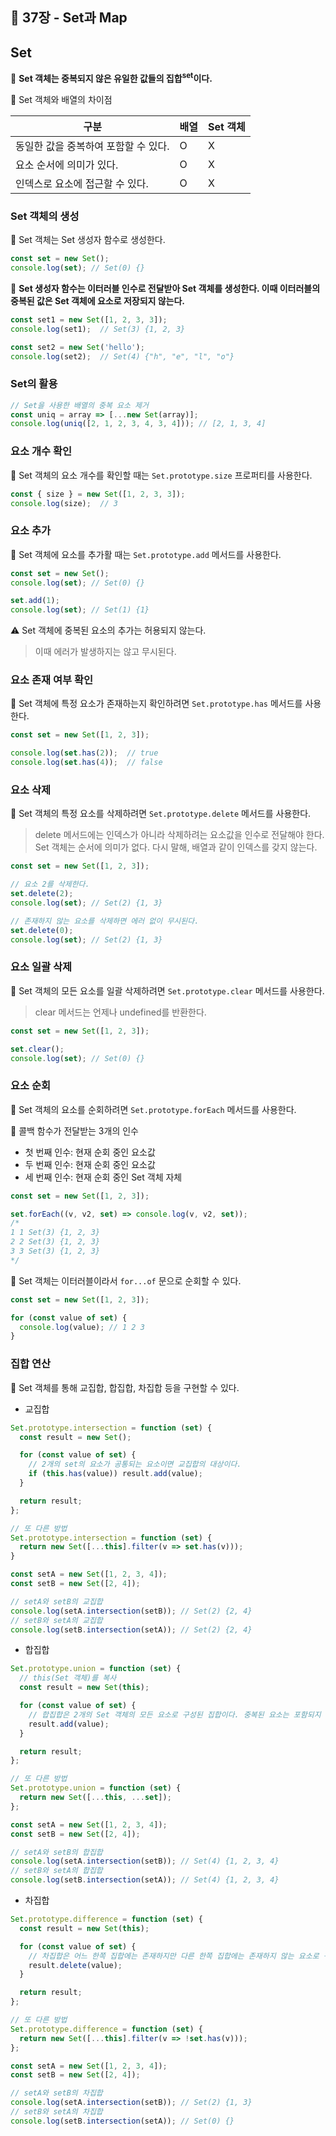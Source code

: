 ## 🔖 37장 - Set과 Map

## Set

📌 **Set 객체는 중복되지 않은 유일한 값들의 집합<sup>set</sup>이다.**

📎 Set 객체와 배열의 차이점

| 구분 | 배열 | Set 객체 |
| --- | --- | --- |
| 동일한 값을 중복하여 포함할 수 있다. | O | X |
| 요소 순서에 의미가 있다. | O | X |
| 인덱스로 요소에 접근할 수 있다. | O | X |

### Set 객체의 생성

📌 Set 객체는 Set 생성자 함수로 생성한다.

```javascript
const set = new Set();
console.log(set); // Set(0) {}
```

📌 **Set 생성자 함수는 이터러블 인수로 전달받아 Set 객체를 생성한다. 이때 이터러블의 중복된 값은 Set 객체에 요소로 저장되지 않는다.**

```javascript
const set1 = new Set([1, 2, 3, 3]);
console.log(set1);  // Set(3) {1, 2, 3}

const set2 = new Set('hello');
console.log(set2);  // Set(4) {"h", "e", "l", "o"}
```

### Set의 활용

```javascript
// Set을 사용한 배열의 중복 요소 제거
const uniq = array => [...new Set(array)];
console.log(uniq([2, 1, 2, 3, 4, 3, 4])); // [2, 1, 3, 4]
```

### 요소 개수 확인

📌 Set 객체의 요소 개수를 확인할 때는 `Set.prototype.size` 프로퍼티를 사용한다.

```javascript
const { size } = new Set([1, 2, 3, 3]);
console.log(size);  // 3
```

### 요소 추가

📌 Set 객체에 요소를 추가활 때는 `Set.prototype.add` 메서드를 사용한다.

```javascript
const set = new Set();
console.log(set); // Set(0) {}

set.add(1);
console.log(set); // Set(1) {1}
```

⚠️ Set 객체에 중복된 요소의 추가는 허용되지 않는다.

> 이때 에러가 발생하지는 않고 무시된다.

### 요소 존재 여부 확인

📌 Set 객체에 특정 요소가 존재하는지 확인하려면 `Set.prototype.has` 메서드를 사용한다.

```javascript
const set = new Set([1, 2, 3]);

console.log(set.has(2));  // true
console.log(set.has(4));  // false
```

### 요소 삭제

📌 Set 객체의 특정 요소를 삭제하려면 `Set.prototype.delete` 메서드를 사용한다.

> delete 메서드에는 인덱스가 아니라 삭제하려는 요소값을 인수로 전달해야 한다.
> Set 객체는 순서에 의미가 없다. 다시 말해, 배열과 같이 인덱스를 갖지 않는다.

```javascript
const set = new Set([1, 2, 3]);

// 요소 2를 삭제한다.
set.delete(2);
console.log(set); // Set(2) {1, 3}

// 존재하지 않는 요소를 삭제하면 에러 없이 무시된다.
set.delete(0);
console.log(set); // Set(2) {1, 3}
```

### 요소 일괄 삭제

📌 Set 객체의 모든 요소를 일괄 삭제하려면 `Set.prototype.clear` 메서드를 사용한다.

> clear 메서드는 언제나 undefined를 반환한다.

```javascript
const set = new Set([1, 2, 3]);

set.clear();
console.log(set); // Set(0) {}
```

### 요소 순회

📌 Set 객체의 요소를 순회하려면 `Set.prototype.forEach` 메서드를 사용한다.

📎 콜백 함수가 전달받는 3개의 인수
- 첫 번째 인수: 현재 순회 중인 요소값
- 두 번째 인수: 현재 순회 중인 요소값
- 세 번째 인수: 현재 순회 중인 Set 객체 자체

```javascript
const set = new Set([1, 2, 3]);

set.forEach((v, v2, set) => console.log(v, v2, set));
/*
1 1 Set(3) {1, 2, 3}
2 2 Set(3) {1, 2, 3}
3 3 Set(3) {1, 2, 3}
*/
```

📌 Set 객체는 이터러블이라서 `for...of` 문으로 순회할 수 있다.

```javascript
const set = new Set([1, 2, 3]);

for (const value of set) {
  console.log(value); // 1 2 3
}
```

### 집합 연산

📌 Set 객체를 통해 교집합, 합집합, 차집합 등을 구현할 수 있다.

- 교집합

```javascript
Set.prototype.intersection = function (set) {
  const result = new Set();

  for (const value of set) {
    // 2개의 set의 요소가 공통되는 요소이면 교집합의 대상이다.
    if (this.has(value)) result.add(value);
  }

  return result;
};

// 또 다른 방법
Set.prototype.intersection = function (set) {
  return new Set([...this].filter(v => set.has(v)));
}

const setA = new Set([1, 2, 3, 4]);
const setB = new Set([2, 4]);

// setA와 setB의 교집합
console.log(setA.intersection(setB)); // Set(2) {2, 4}
// setB와 setA의 교집합
console.log(setB.intersection(setA)); // Set(2) {2, 4}
```

- 합집합

```javascript
Set.prototype.union = function (set) {
  // this(Set 객체)를 복사
  const result = new Set(this);

  for (const value of set) {
    // 합집합은 2개의 Set 객체의 모든 요소로 구성된 집합이다. 중복된 요소는 포함되지 않는다.
    result.add(value);
  }

  return result;
};

// 또 다른 방법
Set.prototype.union = function (set) {
  return new Set([...this, ...set]);
};

const setA = new Set([1, 2, 3, 4]);
const setB = new Set([2, 4]);

// setA와 setB의 합집합
console.log(setA.intersection(setB)); // Set(4) {1, 2, 3, 4}
// setB와 setA의 합집합
console.log(setB.intersection(setA)); // Set(4) {1, 2, 3, 4}
```

- 차집합

```javascript
Set.prototype.difference = function (set) {
  const result = new Set(this);

  for (const value of set) {
    // 차집합은 어느 한쪽 집합에는 존재하지만 다른 한쪽 집합에는 존재하지 않는 요소로 구성된 집합이다.
    result.delete(value);
  }

  return result;
};

// 또 다른 방법
Set.prototype.difference = function (set) {
  return new Set([...this].filter(v => !set.has(v)));
};

const setA = new Set([1, 2, 3, 4]);
const setB = new Set([2, 4]);

// setA와 setB의 차집합
console.log(setA.intersection(setB)); // Set(2) {1, 3}
// setB와 setA의 차집합
console.log(setB.intersection(setA)); // Set(0) {}
```

